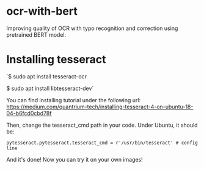 # ocr-with-bert
Improving quality of OCR with typo recognition and correction using pretrained BERT model.

# Installing tesseract

`$ sudo apt install tesseract-ocr

$ sudo apt install libtesseract-dev`

You can find installing tutorial under the following url: https://medium.com/quantrium-tech/installing-tesseract-4-on-ubuntu-18-04-b6fcd0cbd78f

Then, change the tesseract_cmd path in your code. Under Ubuntu, it should be:

`pytesseract.pytesseract.tesseract_cmd = r'/usr/bin/tesseract' # config line`

And it's done! Now you can try it on your own images!
